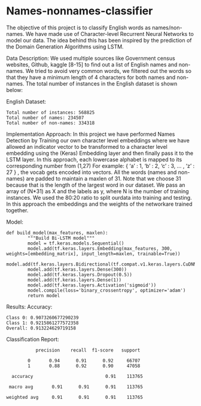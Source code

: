 # Names-nonnames-classifier
The objective of this project is to classify English words as names/non-names. We have made use of Character-level
Recurrent Neural Networks to model our data. The idea behind this has been inspired by the prediction of the Domain Generation Algorithms using LSTM.

Data Description:
We used multiple sources like Government census websites, Github, kaggle [8-15] to find out a list
of English names and non-names. We tried to avoid very common words, we
filtered out the words so that they have a minimum length of 4 characters for both names and
non-names. The total number of instances in the English dataset is shown below:

English Dataset:

	Total number of instances: 568825
	Total number of names: 234507
	Total number of non-names: 334318
	
Implementation Approach:
In this project we have performed Names Detection by Training our own character level embeddings where we have allowed an indicator vector to be transformed to a
character level embedding using the (Keras) Embedding layer and then finally pass it to the LSTM layer. In this approach, each lowercase alphabet is mapped to its corresponding number from (1,27) For example: { ‘a’ : 1, ‘b’ : 2, ‘c’ : 3, ... , ‘z’ : 27 } , the vocab gets encoded into vectors. All the words (names and non-names) are padded to maintain a maxlen of 31. Note that we choose 31 because that is the length of the largest word in our dataset. We pass an array of (N*31) as X and the labels as y, where N is the number of training instances. We used the 80:20 ratio to split ourdata into training and testing. In this approach the embeddings and the weights of the networkare trained together.

Model:

	def build_model(max_features, maxlen):
    		"""Build Bi-LSTM model"""
    		model = tf.keras.models.Sequential()
    		model.add(tf.keras.layers.Embedding(max_features, 300, weights=[embedding_matrix], input_length=maxlen, trainable=True))
    		model.add(tf.keras.layers.Bidirectional(tf.compat.v1.keras.layers.CuDNNLSTM(300)))
    		model.add(tf.keras.layers.Dense(300))
    		model.add(tf.keras.layers.Dropout(0.5))
    		model.add(tf.keras.layers.Dense(1))
    		model.add(tf.keras.layers.Activation('sigmoid'))
    		model.compile(loss='binary_crossentropy', optimizer='adam')
    		return model

Results:
Accuracy:

	Class 0: 0.9073260677290239
	Class 1: 0.9215861277572358
	Overall: 0.913224629719158

Classification Report:

               precision    recall  f1-score   support

            0       0.94      0.91      0.92     66707
            1       0.88      0.92      0.90     47058

  	  accuracy                           0.91    113765
   
	 macro avg       0.91      0.91      0.91    113765

	weighted avg     0.91      0.91      0.91    113765






